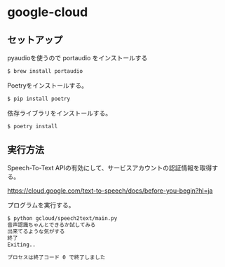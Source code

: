 # google-cloud

## セットアップ

pyaudioを使うので portaudio をインストールする

```bash
$ brew install portaudio
```

Poetryをインストールする。

```bash
$ pip install poetry
```

依存ライブラリをインストールする。

```bash
$ poetry install
```


## 実行方法

Speech-To-Text APIの有効にして、サービスアカウントの認証情報を取得する。

https://cloud.google.com/text-to-speech/docs/before-you-begin?hl=ja



プログラムを実行する。

```bash
$ python gcloud/speech2text/main.py 
音声認識ちゃんとできるか試してみる
出来てるような気がする
終了
Exiting..

プロセスは終了コード 0 で終了しました
```
